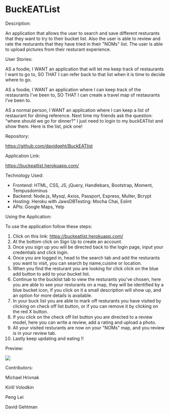 # BuckEATList

Description:

An application that allows the user to search and save different resturants that they want to try to their bucket list. Also the user is able to review and rate the resturants that they have tried in their "NOMs" list. The user is able to upload pictures from their resturant experience.



User Stories:

AS a foodie, I WANT an application that will let me keep track of restaurants I want to go to, SO THAT I can refer back to that list when it is time to decide where to go.

AS a foodie, I WANT an application where I can keep track of the restaurants I’ve been to, SO THAT I can create a travel map of restaurants I’ve been to.

AS a normal person, I WANT an application where I can keep a list of restaurant for dining reference. Next time my friends ask the question: “where should we go for dinner?” I just need to login to my buckEATlist and show them. Here is the list, pick one! 

Repository:

https://github.com/davidgeht/BuckEATlist

Application Link:

https://buckeatlist.herokuapp.com/



Technology Used:

- Frontend: HTML, CSS, JS, jQuery, Handlebars, Bootstrap, Moment, Tempusdominus
- Backend: Node.js, Mysql, Axios, Passport, Express, Multer, Bcrypt
- Hosting: Heroku with JawsDBTesting: Mocha Chai, Eslint
- APIs: Google Maps, Yelp 



Using the Application:

To use the application follow these steps:

1. Click on this link:
   https://buckeatlist.herokuapp.com/
2. At the bottom click on Sign Up to create an account.
3. Once you sign up you will be directed back to the login page, input your credentials and click login.
4. Once you are logged in, head to the search tab and add the resturants you want to visit, you can search by name,cuisine or location.
5. When you find the resturant you are looking for click click on the blue add button to add to your bucket list.
6. Continue to the bucklist tab to view the resturants you've chosen, here you are able to see your resturants on a map, they will be identified by a blue bucket icon, if you click on it a small description will show up, and an option for more details is available.
7. In your buck list you are able to mark off resturants you have visited by clicking on check off list button, or if you can remove it by clicking on the red X button.
8. If you click on the check off list button you are directed to a review model, here you can write a review, add a rating and upload a photo.
9. All your visited resturants are now on your "NOMs" map, and you review is in your review tab.
10. Lastly keep updating and eating !! 



Preview:

<img src="preview/buckeatlistpreview.gif" style>



Contributors:

Michael Hrivnak 

Kirill Volodkin

Peng Lei

David Gehtman



